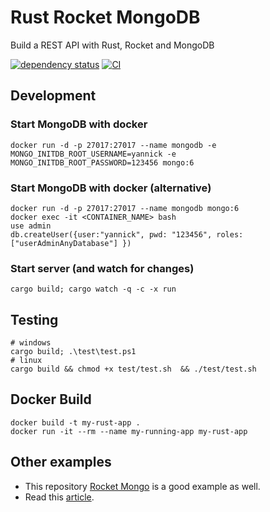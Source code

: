 # Rust Rocket MongoDB

Build a REST API with Rust, Rocket and MongoDB

[![dependency status](https://deps.rs/repo/github/yandeu/rust-rocket-mongodb/status.svg)](https://deps.rs/repo/github/yandeu/rust-rocket-mongodb)
[![CI](https://github.com/yandeu/rust-rocket-mongodb/actions/workflows/main.yml/badge.svg)](https://github.com/yandeu/rust-rocket-mongodb/actions/workflows/main.yml)

## Development

### Start MongoDB with docker

```console
docker run -d -p 27017:27017 --name mongodb -e MONGO_INITDB_ROOT_USERNAME=yannick -e MONGO_INITDB_ROOT_PASSWORD=123456 mongo:6
```

### Start MongoDB with docker (alternative)

```console
docker run -d -p 27017:27017 --name mongodb mongo:6
docker exec -it <CONTAINER_NAME> bash
use admin
db.createUser({user:"yannick", pwd: "123456", roles: ["userAdminAnyDatabase"] })
```

### Start server (and watch for changes)

```console
cargo build; cargo watch -q -c -x run
```

## Testing

```console
# windows
cargo build; .\test\test.ps1
# linux
cargo build && chmod +x test/test.sh  && ./test/test.sh
```

## Docker Build

```console
docker build -t my-rust-app .
docker run -it --rm --name my-running-app my-rust-app
```

## Other examples

- This repository [Rocket Mongo](https://github.com/marirs/rocket-mongo) is a good example as well.
- Read this [article](https://dev.to/hackmamba/build-a-rest-api-with-rust-and-mongodb-rocket-version-ah5).
